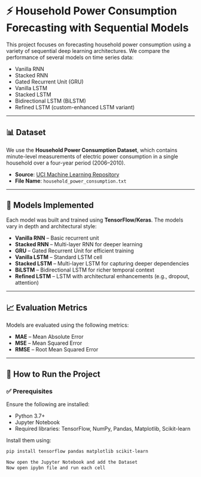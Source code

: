 # ⚡ Household Power Consumption Forecasting with Sequential Models

This project focuses on forecasting household power consumption using a variety of sequential deep learning architectures. We compare the performance of several models on time series data:

- Vanilla RNN  
- Stacked RNN  
- Gated Recurrent Unit (GRU)  
- Vanilla LSTM  
- Stacked LSTM  
- Bidirectional LSTM (BiLSTM)  
- Refined LSTM (custom-enhanced LSTM variant)  

---

## 📊 Dataset

We use the **Household Power Consumption Dataset**, which contains minute-level measurements of electric power consumption in a single household over a four-year period (2006–2010).

- **Source**: [UCI Machine Learning Repository](https://archive.ics.uci.edu/ml/datasets/individual+household+electric+power+consumption)
- **File Name**: `household_power_consumption.txt`  

---

## 🧠 Models Implemented

Each model was built and trained using **TensorFlow/Keras**. The models vary in depth and architectural style:

- **Vanilla RNN** – Basic recurrent unit  
- **Stacked RNN** – Multi-layer RNN for deeper learning  
- **GRU** – Gated Recurrent Unit for efficient training  
- **Vanilla LSTM** – Standard LSTM cell  
- **Stacked LSTM** – Multi-layer LSTM for capturing deeper dependencies  
- **BiLSTM** – Bidirectional LSTM for richer temporal context  
- **Refined LSTM** – LSTM with architectural enhancements (e.g., dropout, attention)

---

## 📈 Evaluation Metrics

Models are evaluated using the following metrics:

- **MAE** – Mean Absolute Error  
- **MSE** – Mean Squared Error  
- **RMSE** – Root Mean Squared Error  

---

## 🧪 How to Run the Project

### ✅ Prerequisites

Ensure the following are installed:

- Python 3.7+
- Jupyter Notebook
- Required libraries: TensorFlow, NumPy, Pandas, Matplotlib, Scikit-learn

Install them using:

```bash
pip install tensorflow pandas matplotlib scikit-learn

Now open the Jupyter Notebook and add the Dataset
Now open ipybn file and run each cell
